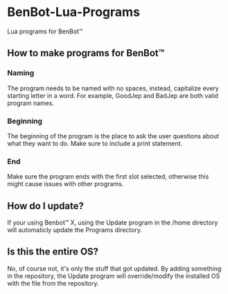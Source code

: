 # BenBot-Lua-Programs
Lua programs for BenBot™
## How to make programs for BenBot™

### Naming
The program needs to be named with no spaces, instead, capitalize every starting letter in a word. For example, GoodJep and BadJep are both valid program names.

### Beginning
The beginning of the program is the place to ask the user questions about what they want to do. Make sure to include a print statement.  

### End
Make sure the program ends with the first slot selected, otherwise this might cause issues with other programs.

## How do I update?
If your using Benbot™ X, using the Update program in the /home directory will automaticly update the Programs directory.

## Is this the entire OS?
No, of course not, it's only the stuff that got updated. By adding something in the repository, the Update program will override/modify the installed OS with the file from the repository.
